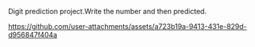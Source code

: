 Digit prediction project.Write the number and then predicted.

https://github.com/user-attachments/assets/a723b19a-9413-431e-829d-d956847f404a


